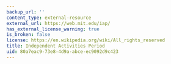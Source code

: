 ```yaml
---
backup_url: ''
content_type: external-resource
external_url: https://web.mit.edu/iap/
has_external_license_warning: true
is_broken: false
license: https://en.wikipedia.org/wiki/All_rights_reserved
title: Independent Activities Period
uid: 80a7eac9-73e8-4d9a-abce-ec9092d9c423
---
```

